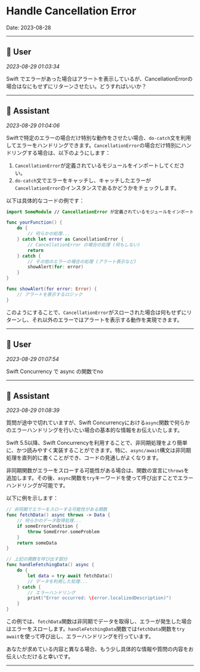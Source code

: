 # Handle Cancellation Error

Date: 2023-08-28

---

## 👤 User
*2023-08-29 01:03:34*

Swift でエラーがあった場合はアラートを表示しているが、CancellationErrorの場合はなにもせずにリターンさせたい。どうすればいいか？

---

## 🤖 Assistant
*2023-08-29 01:04:06*

Swiftで特定のエラーの場合だけ特別な動作をさせたい場合、`do-catch`文を利用してエラーをハンドリングできます。`CancellationError`の場合だけ特別にハンドリングする場合は、以下のようにします：

1. `CancellationError`が定義されているモジュールをインポートしてください。
2. `do-catch`文でエラーをキャッチし、キャッチしたエラーが`CancellationError`のインスタンスであるかどうかをチェックします。

以下は具体的なコードの例です：

```swift
import SomeModule // CancellationError が定義されているモジュールをインポート

func yourFunction() {
    do {
        // 何らかの処理...
    } catch let error as CancellationError {
        // CancellationError の場合の処理 (何もしない)
        return
    } catch {
        // その他のエラーの場合の処理 (アラート表示など)
        showAlert(for: error)
    }
}

func showAlert(for error: Error) {
    // アラートを表示するロジック
}
```

このようにすることで、`CancellationError`がスローされた場合は何もせずにリターンし、それ以外のエラーではアラートを表示する動作を実現できます。

---

## 👤 User
*2023-08-29 01:07:54*

Swift Concurrency で async の関数でno

---

## 🤖 Assistant
*2023-08-29 01:08:39*

質問が途中で切れていますが、Swift Concurrencyにおける`async`関数で何らかのエラーハンドリングを行いたい場合の基本的な情報をお伝えいたします。

Swift 5.5以降、Swift Concurrencyを利用することで、非同期処理をより簡単に、かつ読みやすく実装することができます。特に、`async/await`構文は非同期処理を直列的に書くことができ、コードの見通しがよくなります。

非同期関数がエラーをスローする可能性がある場合は、関数の宣言に`throws`を追加します。その後、`async`関数を`try`キーワードを使って呼び出すことでエラーハンドリングが可能です。

以下に例を示します：

```swift
// 非同期でエラーをスローする可能性がある関数
func fetchData() async throws -> Data {
    // 何らかのデータ取得処理...
    if someErrorCondition {
        throw SomeError.someProblem
    }
    return someData
}

// 上記の関数を呼び出す部分
func handleFetchingData() async {
    do {
        let data = try await fetchData()
        // データを利用した処理...
    } catch {
        // エラーハンドリング
        print("Error occurred: \(error.localizedDescription)")
    }
}
```

この例では、`fetchData`関数は非同期でデータを取得し、エラーが発生した場合はエラーをスローします。`handleFetchingData`関数では`fetchData`関数を`try await`を使って呼び出し、エラーハンドリングを行っています。

あなたが求めている内容と異なる場合、もう少し具体的な情報や質問の内容をお伝えいただけると幸いです。

---
